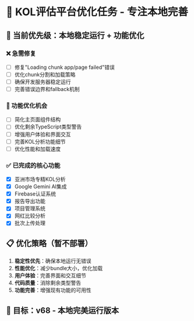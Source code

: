 # 🔧 KOL评估平台优化任务 - 专注本地完善

## 🎯 当前优先级：本地稳定运行 + 功能优化

### ❌ 急需修复
- [ ] 修复"Loading chunk app/page failed"错误
- [ ] 优化chunk分割和加载策略
- [ ] 确保开发服务器稳定运行
- [ ] 完善错误边界和fallback机制

### 🚀 功能优化机会
- [ ] 简化主页面组件结构
- [ ] 优化剩余TypeScript类型警告
- [ ] 增强用户体验和界面交互
- [ ] 完善KOL分析功能细节
- [ ] 优化性能和加载速度

### ✅ 已完成的核心功能
- [x] 亚洲市场专精KOL分析
- [x] Google Gemini AI集成
- [x] Firebase认证系统
- [x] 报告导出功能
- [x] 项目管理系统
- [x] 网红比较分析
- [x] 批次上传处理

## 📋 优化策略（暂不部署）
1. **稳定性优先**：确保本地运行无错误
2. **性能优化**：减少bundle大小，优化加载
3. **用户体验**：完善界面和交互细节
4. **代码质量**：消除剩余类型警告
5. **功能完善**：增强现有功能的可用性

## 🎯 目标：v68 - 本地完美运行版本
